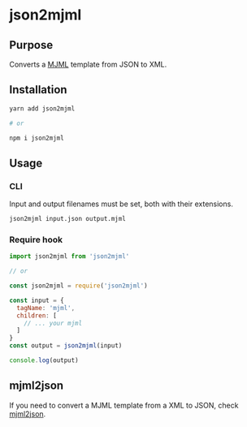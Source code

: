 # json2mjml

## Purpose

Converts a [MJML](https://github.com/mjmlio/mjml) template from JSON to XML.

## Installation

```bash
yarn add json2mjml

# or

npm i json2mjml
```

## Usage

### CLI

Input and output filenames must be set, both with their extensions.

```bash
json2mjml input.json output.mjml
```

### Require hook

```js
import json2mjml from 'json2mjml'

// or

const json2mjml = require('json2mjml')

const input = {
  tagName: 'mjml',
  children: [
    // ... your mjml
  ]
}
const output = json2mjml(input)

console.log(output)
```

## mjml2json

If you need to convert a MJML template from a XML to JSON, check [mjml2json](https://github.com/ngarnier/mjml2json).
